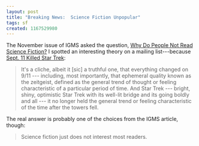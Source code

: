 ```yaml
---
layout: post
title: "Breaking News:  Science Fiction Unpopular"
tags: sf
created: 1167529980
---
```

The November issue of IGMS asked the question, [Why Do People Not Read Science Fiction?](http://www.intergalacticmedicineshow.com/cgi-bin/mag.cgi?do=columns&vol=carol_pinchefsky&article=014)  I spotted an interesting theory on a mailing list---because [Sept. 11 Killed Star Trek](http://www.syfyportal.com/news423092.html):

> It's a cliche, albeit it [sic] a truthful one, that everything changed on 9/11 --- including, most importantly, that ephemeral quality known as the zeitgeist, defined as the general trend of thought or feeling characteristic of a particular period of time. And Star Trek --- bright, shiny, optimistic Star Trek with its well-lit bridge and its going boldly and all --- it no longer held the general trend or feeling characteristic of the time after the towers fell.<!--break-->

The real answer is probably one of the choices from the IGMS article, though:

> Science fiction just does not interest most readers.
